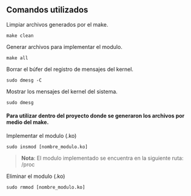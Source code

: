 ## Comandos utilizados

Limpiar archivos generados por el make.

```
make clean
```

Generar archivos para implementar el modulo.

```
make all
```

Borrar el búfer del registro de mensajes del kernel.

```
sudo dmesg -C
```

Mostrar los mensajes del kernel del sistema.

```
sudo dmesg
```

#### Para utilizar dentro del proyecto donde se generaron los archivos por medio del make.

Implementar el modulo (.ko)
```
sudo insmod [nombre_modulo.ko]
```

> **Nota**: El modulo implementado se encuentra en la siguiente ruta: /proc

Eliminar el modulo (.ko)
```
sudo rmmod [nombre_modulo.ko]
```